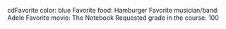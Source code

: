 cdFavorite color: blue
Favorite food: Hamburger
Favorite musician/band: Adele
Favorite movie: The Notebook
Requested grade in the course: 100
